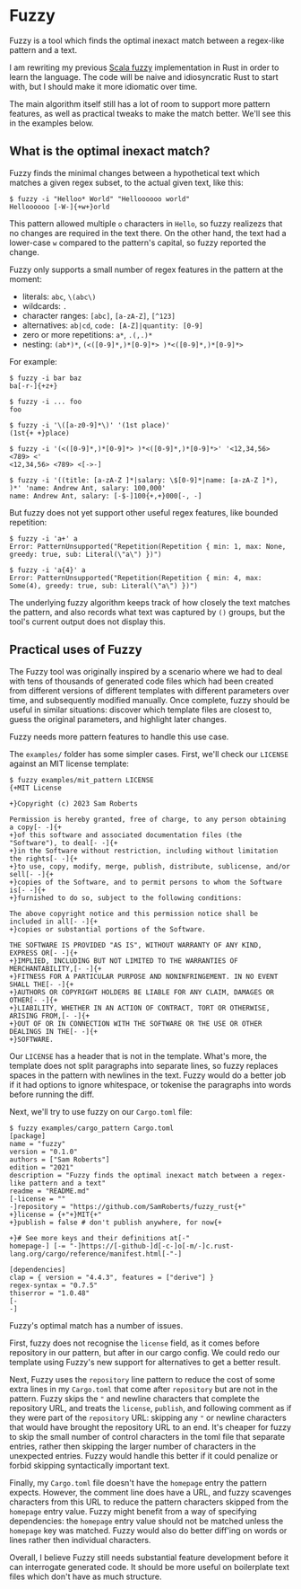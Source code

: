 Fuzzy
=====

Fuzzy is a tool which finds the optimal inexact match between a regex-like
pattern and a text.

I am rewriting my previous [Scala fuzzy] implementation in Rust in order to
learn the language. The code will be naive and idiosyncratic Rust to start
with, but I should make it more idiomatic over time.

The main algorithm itself still has a lot of room to support more pattern
features, as well as practical tweaks to make the match better. We'll see this
in the examples below.

What is the optimal inexact match?
----------------------------------

Fuzzy finds the minimal changes between a hypothetical text which matches a
given regex subset, to the actual given text, like this:

```
$ fuzzy -i "Helloo* World" "Helloooooo world"
Helloooooo [-W-]{+w+}orld
```

This pattern allowed multiple `o` characters in `Hello`, so fuzzy realizezs
that no changes are required in the text there. On the other hand, the text had
a lower-case `w` compared to the pattern's capital, so fuzzy reported the
change.

Fuzzy only supports a small number of regex features in the pattern at the
moment:

- literals: `abc`, `\(abc\)`
- wildcards: `.`
- character ranges: `[abc]`, `[a-zA-Z]`, `[^123]`
- alternatives: `ab|cd`, `code: [A-Z]|quantity: [0-9]`
- zero or more repetitions: `a*`, `.(,.)*`
- nesting: `(ab*)*`, `(<([0-9]*,)*[0-9]*> )*<([0-9]*,)*[0-9]*>`

For example:

```
$ fuzzy -i bar baz
ba[-r-]{+z+}

$ fuzzy -i ... foo
foo

$ fuzzy -i '\([a-z0-9]*\)' '(1st place)'
(1st{+ +}place)

$ fuzzy -i '(<([0-9]*,)*[0-9]*> )*<([0-9]*,)*[0-9]*>' '<12,34,56> <789> <'
<12,34,56> <789> <[->-]

$ fuzzy -i '((title: [a-zA-Z ]*|salary: \$[0-9]*|name: [a-zA-Z ]*), )*' 'name: Andrew Ant, salary: 100,000'
name: Andrew Ant, salary: [-$-]100{+,+}000[-, -]
```

But fuzzy does not yet support other useful regex features, like bounded repetition:

```
$ fuzzy -i 'a+' a
Error: PatternUnsupported("Repetition(Repetition { min: 1, max: None, greedy: true, sub: Literal(\"a\") })")

$ fuzzy -i 'a{4}' a
Error: PatternUnsupported("Repetition(Repetition { min: 4, max: Some(4), greedy: true, sub: Literal(\"a\") })")
```

The underlying fuzzy algorithm keeps track of how closely the text matches the
pattern, and also records what text was captured by `()` groups, but the tool's
current output does not display this.

Practical uses of Fuzzy
-----------------------

The Fuzzy tool was originally inspired by a scenario where we had to deal with
tens of thousands of generated code files which had been created from different
versions of different templates with different parameters over time, and
subsequently modified manually. Once complete, fuzzy should be useful in
similar situations: discover which template files are closest to, guess the
original parameters, and highlight later changes.

Fuzzy needs more pattern features to handle this use case.

The `examples/` folder has some simpler cases. First, we'll check our `LICENSE`
against an MIT license template:

```
$ fuzzy examples/mit_pattern LICENSE
{+MIT License

+}Copyright (c) 2023 Sam Roberts

Permission is hereby granted, free of charge, to any person obtaining a copy[- -]{+
+}of this software and associated documentation files (the "Software"), to deal[- -]{+
+}in the Software without restriction, including without limitation the rights[- -]{+
+}to use, copy, modify, merge, publish, distribute, sublicense, and/or sell[- -]{+
+}copies of the Software, and to permit persons to whom the Software is[- -]{+
+}furnished to do so, subject to the following conditions:

The above copyright notice and this permission notice shall be included in all[- -]{+
+}copies or substantial portions of the Software.

THE SOFTWARE IS PROVIDED "AS IS", WITHOUT WARRANTY OF ANY KIND, EXPRESS OR[- -]{+
+}IMPLIED, INCLUDING BUT NOT LIMITED TO THE WARRANTIES OF MERCHANTABILITY,[- -]{+
+}FITNESS FOR A PARTICULAR PURPOSE AND NONINFRINGEMENT. IN NO EVENT SHALL THE[- -]{+
+}AUTHORS OR COPYRIGHT HOLDERS BE LIABLE FOR ANY CLAIM, DAMAGES OR OTHER[- -]{+
+}LIABILITY, WHETHER IN AN ACTION OF CONTRACT, TORT OR OTHERWISE, ARISING FROM,[- -]{+
+}OUT OF OR IN CONNECTION WITH THE SOFTWARE OR THE USE OR OTHER DEALINGS IN THE[- -]{+
+}SOFTWARE.
```

Our `LICENSE` has a header that is not in the template. What's more, the
template does not split paragraphs into separate lines, so fuzzy replaces
spaces in the pattern with newlines in the text. Fuzzy would do a better job if
it had options to ignore whitespace, or tokenise the paragraphs into words
before running the diff.

Next, we'll try to use fuzzy on our `Cargo.toml` file:

```
$ fuzzy examples/cargo_pattern Cargo.toml
[package]
name = "fuzzy"
version = "0.1.0"
authors = ["Sam Roberts"]
edition = "2021"
description = "Fuzzy finds the optimal inexact match between a regex-like pattern and a text"
readme = "README.md"
[-license = ""
-]repository = "https://github.com/SamRoberts/fuzzy_rust{+"
+}license = {+"+}MIT{+"
+}publish = false # don't publish anywhere, for now{+

+}# See more keys and their definitions at[-"
homepage-] [-= "-]https://[-github-]d[-c-]o[-m/-]c.rust-lang.org/cargo/reference/manifest.html[-"-]

[dependencies]
clap = { version = "4.4.3", features = ["derive"] }
regex-syntax = "0.7.5"
thiserror = "1.0.48"
[-
-]
```

Fuzzy's optimal match has a number of issues.

First, fuzzy does not recognise the `license` field, as it comes before
repository in our pattern, but after in our cargo config. We could redo our
template using Fuzzy's new support for alternatives to get a better result.

Next, Fuzzy uses the `repository` line pattern to reduce the cost of some extra
lines in my `Cargo.toml` that come after `repository` but are not in the
pattern. Fuzzy skips the `"` and newline characters that complete the
repository URL, and treats the `license`, `publish`, and following comment as
if they were part of the `repository` URL: skipping any `"` or newline
characters that would have brought the repository URL to an end. It's cheaper
for fuzzy to skip the small number of control characters in the toml file that
separate entries, rather then skipping the larger number of characters in the
unexpected entries. Fuzzy would handle this better if it could penalize or
forbid skipping syntactically important text.

Finally, my `Cargo.toml` file doesn't have the `homepage` entry the pattern
expects. However, the comment line does have a URL, and fuzzy scavenges
characters from this URL to reduce the pattern characters skipped from the
`homepage` entry value. Fuzzy might benefit from a way of specifying
dependencies: the `homepage` entry value should not be matched unless the
`homepage` key was matched. Fuzzy would also do better diff'ing on words or
lines rather then individual characters.

Overall, I believe Fuzzy still needs substantial feature development before it
can interrogate generated code. It should be more useful on boilerplate text
files which don't have as much structure.

[Scala fuzzy]: https://github.com/SamRoberts/fuzzy/
